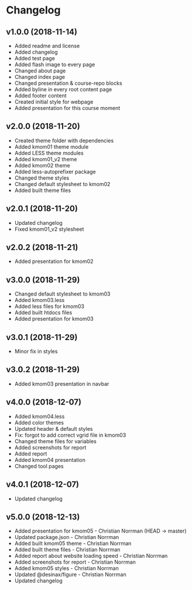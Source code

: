 Changelog
================


v1.0.0 (2018-11-14)
-------------------

* Added readme and license
* Added changelog
* Added test page
* Added flash image to every page
* Changed about page
* Changed index page
* Changed presentation & course-repo blocks
* Added byline in every root content page
* Added footer content
* Created initial style for webpage
* Added presentation for this course moment

v2.0.0 (2018-11-20)
-------------------
* Created theme folder with dependencies
* Added kmom01 theme module
* Added LESS theme modules
* Added kmom01_v2 theme
* Added kmom02 theme
* Added less-autoprefixer package
* Changed theme styles
* Changed default stylesheet to kmom02
* Added built theme files


v2.0.1 (2018-11-20)
-------------------
* Updated changelog
* Fixed kmom01_v2 stylesheet

v2.0.2 (2018-11-21)
-------------------
* Added presentation for kmom02


v3.0.0 (2018-11-29)
-------------------
* Changed default stylesheet to kmom03
* Added kmom03.less
* Added less files for kmom03
* Added built htdocs files
* Added presentation for kmom03

v3.0.1 (2018-11-29)
-------------------
* Minor fix in styles

v3.0.2 (2018-11-29)
-------------------
* Added kmom03 presentation in navbar


v4.0.0 (2018-12-07)
-------------------
* Added kmom04.less
* Added color themes
* Updated header & default styles
* Fix: forgot to add correct vgrid file in kmom03
* Changed theme files for variables
* Added screenshots for report
* Added report
* Added kmom04 presentation
* Changed tool pages

v4.0.1 (2018-12-07)
-------------------
* Updated changelog


v5.0.0 (2018-12-13)
-------------------
* Added presentation for kmom05 - Christian Norrman (HEAD -> master)
* Updated package.json - Christian Norrman
* Added built kmom05 theme - Christian Norrman
* Added built theme files - Christian Norrman
* Added report about website loading speed - Christian Norrman
* Added screenshots for report - Christian Norrman
* Added kmom05 styles - Christian Norrman
* Updated @desinax/figure - Christian Norrman
* Updated changelog
